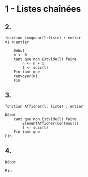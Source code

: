 # 1 - Listes chaînées

## 2.

```
fonction Longueur(l:liste) : entier
VI n:entier

    Début
    n <- 0
    tant que non EstVide(l) faire
        n <- n + 1
        l <- succ(l)
    Fin tant que
    renvoyer(n)
    Fin
```

## 3.

```
fonction Afficher(l: liste) : entier

Début
    tant que non EstVide(l) faire
        ElementAfficher(Contenu(l)
        l <- succ(l)
    Fin tant que
Fin
```

## 4.

```
Début
    
Fin
```